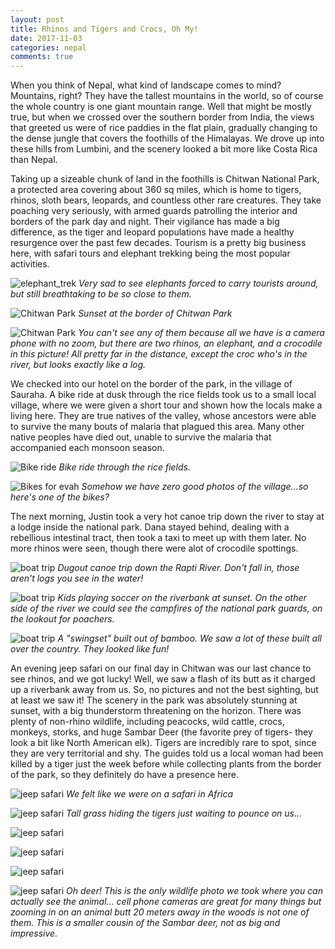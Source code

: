 ```yaml
---
layout: post
title: Rhinos and Tigers and Crocs, Oh My!
date: 2017-11-03
categories: nepal
comments: true
---
```


When you think of Nepal, what kind of landscape comes to mind?  Mountains, right?  They have the tallest mountains in the world, so of course the whole country is one giant mountain range.  Well that might be mostly true, but when we crossed over the southern border from India, the views that greeted us were of rice paddies in the flat plain, gradually changing to the dense jungle that covers the foothills of the Himalayas.  We drove up into these hills from Lumbini, and the scenery looked a bit more like Costa Rica than Nepal.

Taking up a sizeable chunk of land in the foothills is Chitwan National Park, a protected area covering about 360 sq miles, which is home to tigers, rhinos, sloth bears, leopards, and countless other rare creatures.  They take poaching very seriously, with armed guards patrolling the interior and borders of the park day and night.  Their vigilance has made a big difference, as the tiger and leopard populations have made a healthy resurgence over the past few decades.  Tourism is a pretty big business here, with safari tours and elephant trekking being the most popular activities.

![elephant_trek](/images/thumbs/nepal/IMG_20171011_171538.jpg)
*Very sad to see elephants forced to carry tourists around, but still breathtaking to be so close to them.*

![Chitwan Park](/images/thumbs/nepal/IMG_20171011_171811.jpg)
*Sunset at the border of Chitwan Park*

![Chitwan Park](/images/thumbs/nepal/IMG_20171011_172003.jpg)
*You can't see any of them because all we have is a camera phone with no zoom, but there are two rhinos, an elephant, and a crocodile in this picture!  All pretty far in the distance, except the croc who's in the river, but looks exactly like a log.*

We checked into our hotel on the border of the park, in the village of Sauraha.  A bike ride at dusk through the rice fields took us to a small local village, where we were given a short tour and shown how the locals make a living here.  They are true natives of the valley, whose ancestors were able to survive the many bouts of malaria that plagued this area.  Many other native peoples have died out, unable to survive the malaria that accompanied each monsoon season.

![Bike ride](/images/thumbs/nepal/IMG_20171011_161231.jpg)
*Bike ride through the rice fields.*

![Bikes for evah](/images/thumbs/nepal/IMG_20171011_162421.jpg)
*Somehow we have zero good photos of the village...so here's one of the bikes?*

The next morning, Justin took a very hot canoe trip down the river to stay at a lodge inside the national park.  Dana stayed behind, dealing with a rebellious intestinal tract, then took a taxi to meet up with them later.  No more rhinos were seen, though there were alot of crocodile spottings.

![boat trip](/images/thumbs/nepal/PANO_20171012_115946.jpg)
*Dugout canoe trip down the Rapti River.  Don't fall in, those aren't logs you see in the water!*

![boat trip](/images/thumbs/nepal/20171012_170138.jpg)
*Kids playing soccer on the riverbank at sunset.  On the other side of the river we could see the campfires of the national park guards, on the lookout for poachers.*

![boat trip](/images/thumbs/nepal/IMG_20171012_174549.jpg)
*A "swingset" built out of bamboo.  We saw a lot of these built all over the country. They looked like fun!*

An evening jeep safari on our final day in Chitwan was our last chance to see rhinos, and we got lucky!  Well, we saw a flash of its butt as it charged up a riverbank away from us.  So, no pictures and not the best sighting, but at least we saw it!  The scenery in the park was absolutely stunning at sunset, with a big thunderstorm threatening on the horizon.  There was plenty of non-rhino wildlife, including peacocks, wild cattle, crocs, monkeys, storks, and huge Sambar Deer (the favorite prey of tigers- they look a bit like North American elk).  Tigers are incredibly rare to spot, since they are very territorial and shy.  The guides told us a local woman had been killed by a tiger just the week before while collecting plants from the border of the park, so they definitely do have a presence here.

![jeep safari](/images/thumbs/nepal/IMG_20171013_153833.jpg)
*We felt like we were on a safari in Africa*

![jeep safari](/images/thumbs/nepal/IMG_20171013_154654.jpg)
*Tall grass hiding the tigers just waiting to pounce on us...*

![jeep safari](/images/thumbs/nepal/IMG_20171013_161520.jpg)

![jeep safari](/images/thumbs/nepal/IMG_20171013_163429.jpg)

![jeep safari](/images/thumbs/nepal/IMG_20171013_164826.jpg)

![jeep safari](/images/thumbs/nepal/IMG_20171013_170327.jpg)
*Oh deer!  This is the only wildlife photo we took where you can actually see the animal... cell phone cameras are great for many things but zooming in on an animal butt 20 meters away in the woods is not one of them.  This is a smaller cousin of the Sambar deer, not as big and impressive.*








